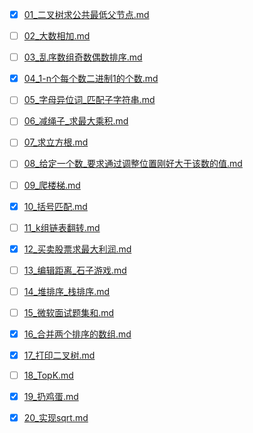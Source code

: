 * [x] [01_二叉树求公共最低父节点.md](./01_二叉树求公共最低父节点.md)
* [ ] [02_大数相加.md](./02_大数相加.md)
* [ ] [03_乱序数组奇数偶数排序.md](./03_乱序数组奇数偶数排序.md)
* [x] [04_1-n个每个数二进制1的个数.md](./04_1-n个每个数二进制1的个数.md)
* [ ] [05_字母异位词_匹配子字符串.md](./05_字母异位词_匹配子字符串.md)
* [ ] [06_减绳子_求最大乘积.md](./06_减绳子_求最大乘积.md)
* [ ] [07_求立方根.md](./07_求立方根.md)
* [ ] [08_给定一个数_要求通过调整位置刚好大于该数的值.md](./08_给定一个数_要求通过调整位置刚好大于该数的值.md)
* [ ] [09_爬楼梯.md](./09_爬楼梯.md)
* [x] [10_括号匹配.md](./10_括号匹配.md)
* [ ] [11_k组链表翻转.md](./11_k组链表翻转.md)
* [x] [12_买卖股票求最大利润.md](./12_买卖股票求最大利润.md)
* [ ] [13_编辑距离_石子游戏.md](./13_编辑距离_石子游戏.md)
* [ ] [14_堆排序_栈排序.md](./14_堆排序_栈排序.md)
* [ ] [15_微软面试题集和.md](./15_微软面试题集和.md)
* [x] [16_合并两个排序的数组.md](./16_合并两个排序的数组.md)
* [x] [17_打印二叉树.md](./17_打印二叉树.md)
* [ ] [18_TopK.md](./18_TopK.md)
* [x] [19_扔鸡蛋.md](./19_扔鸡蛋.md)
* [x] [20_实现sqrt.md](./20_实现sqrt.md)

